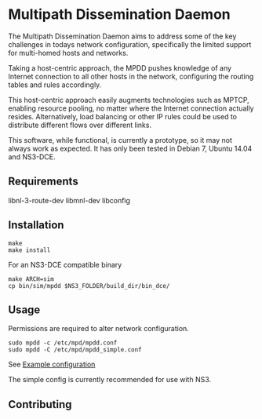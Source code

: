 Multipath Dissemination Daemon
=============
The Multipath Dissemination Daemon aims to address some of the key challenges in todays network configuration, specifically the limited support for multi-homed hosts and networks.

Taking a host-centric approach, the MPDD pushes knowledge of any Internet connection to all other hosts in the network, configuring the routing tables and rules accordingly.

This host-centric approach easily augments technologies such as MPTCP, enabling resource pooling, no matter where the Internet connection actually resides. Alternatively, load balancing or other IP rules could be used
to distribute different flows over different links.

This software, while functional, is currently a prototype, so it may not always work as expected. It has only been tested in Debian 7, Ubuntu 14.04 and NS3-DCE.

Requirements
-------

libnl-3-route-dev
libmnl-dev
libconfig

Installation
-----------

    make
    make install

For an NS3-DCE compatible binary

    make ARCH=sim
    cp bin/sim/mpdd $NS3_FOLDER/build_dir/bin_dce/

Usage
-----

Permissions are required to alter network configuration.

    sudo mpdd -c /etc/mpd/mpdd.conf
    sudo mpdd -C /etc/mpd/mpdd_simple.conf

See [Example configuration](example/mpdd.conf)

The simple config is currently recommended for use with NS3.

Contributing
------------
